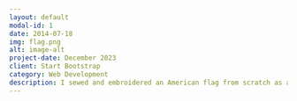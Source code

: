 ```yaml
---
layout: default
modal-id: 1
date: 2014-07-18
img: flag.png
alt: image-alt
project-date: December 2023
client: Start Bootstrap
category: Web Development
description: I sewed and embroidered an American flag from scratch as a Christmas gift. I used a high quality cotton duck canvas and used a slightly darker red and blue than is traditionally used, which I think looks nice as a display flag. It took me attempting a couple tiny flags and one full size nylon flag to get comfortable with my ability to sew neatly and in straight lines, though this flag is still not perfect. For the 13 stars on the canton (the blue rectangle), I used an embroidery machine. The embroidery field on my machine is somewhat small, so I had to do each star individually, readjusting the position and rotation for each star. I then attached the finished canton to the rest of the flags and added a header with grommets and year embroidered. This took about 15 hours, so in the future I would like to see how I can reduce cycle time while increasing quality. I also think it would be cool to start producing flagpoles using recycled steel oilfield pipe. Using ANSI FP1001 "Guide Specifications for Design of Metal Flagpoles", I was able to create an excel workbook that can determine whether a flagpole is satisfactory, depending on factors such as height, diameter, material, wall thickness, and flag size. 
---
```

